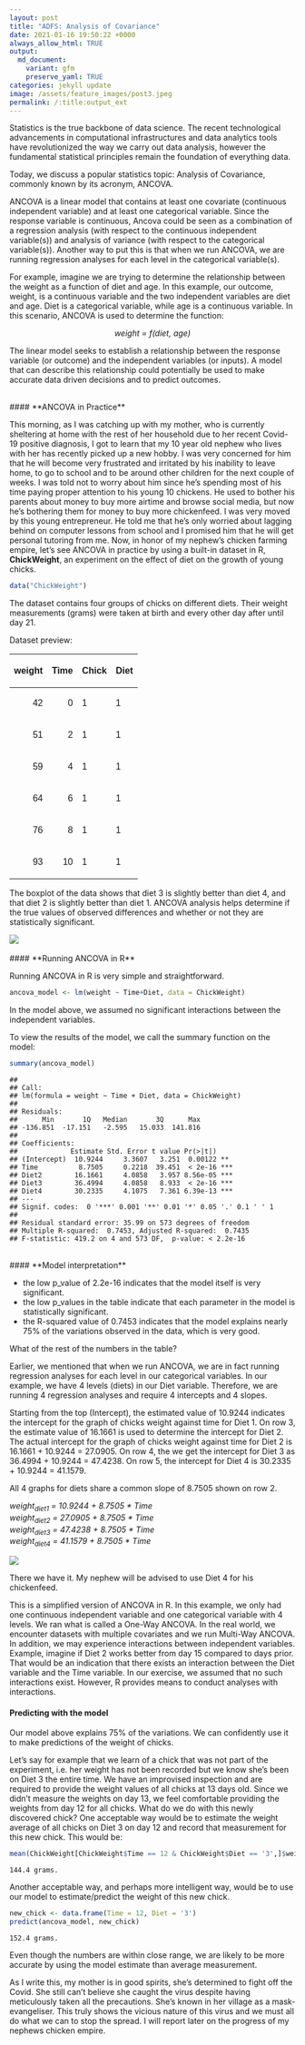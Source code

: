 ```yaml
---
layout: post
title: "ADFS: Analysis of Covariance"
date: 2021-01-16 19:50:22 +0000
always_allow_html: TRUE
output:
  md_document:
    variant: gfm
    preserve_yaml: TRUE
categories: jekyll update
image: /assets/feature_images/post3.jpeg
permalink: /:title:output_ext
---
```


Statistics is the true backbone of data science. The recent
technological advancements in computational infrastructures and data
analytics tools have revolutionized the way we carry out data analysis,
however the fundamental statistical principles remain the foundation of
everything data.

Today, we discuss a popular statistics topic: Analysis of Covariance,
commonly known by its acronym, ANCOVA.

ANCOVA is a linear model that contains at least one covariate
(continuous independent variable) and at least one categorical variable.
Since the response variable is continuous, Ancova could be seen as a
combination of a regression analysis (with respect to the continuous
independent variable(s)) and analysis of variance (with respect to the
categorical variable(s)). Another way to put this is that when we run
ANCOVA, we are running regression analyses for each level in the
categorical variable(s).

For example, imagine we are trying to determine the relationship between
the weight as a function of diet and age. In this example, our outcome,
weight, is a continuous variable and the two independent variables are
diet and age. Diet is a categorical variable, while age is a continuous
variable. In this scenario, ANCOVA is used to determine the function:
<p style = "text-align: center">
<i>weight = f(diet, age)</i>
</p> 

The linear model seeks to establish a
relationship between the response variable (or outcome) and the
independent variables (or inputs). A model that can describe this
relationship could potentially be used to make accurate data driven
decisions and to predict outcomes.

<br>
#### **ANCOVA in Practice**

This morning, as I was catching up with my mother, who is currently
sheltering at home with the rest of her household due to her recent
Covid-19 positive diagnosis, I got to learn that my 10 year old nephew
who lives with her has recently picked up a new hobby. I was very
concerned for him that he will become very frustrated and irritated by
his inability to leave home, to go to school and to be around other
children for the next couple of weeks. I was told not to worry about him
since he’s spending most of his time paying proper attention to his
young 10 chickens. He used to bother his parents about money to buy more
airtime and browse social media, but now he’s bothering them for money
to buy more chickenfeed. I was very moved by this young entrepreneur. He
told me that he’s only worried about lagging behind on computer lessons
from school and I promised him that he will get personal tutoring from
me. Now, in honor of my nephew’s chicken farming empire, let’s see
ANCOVA in practice by using a built-in dataset in R, **ChickWeight**, an
experiment on the effect of diet on the growth of young chicks.

``` r
data("ChickWeight")
```

The dataset contains four groups of chicks on different diets. Their
weight measurements (grams) were taken at birth and every other day
after until day 21.

Dataset preview:

<table class=" lightable-classic-2 table" style="font-family: Arial; width: auto !important; margin-left: auto; margin-right: auto; margin-left: auto; margin-right: auto;">

<thead>

<tr>

<th style="text-align:right;">

weight

</th>

<th style="text-align:right;">

Time

</th>

<th style="text-align:left;">

Chick

</th>

<th style="text-align:left;">

Diet

</th>

</tr>

</thead>

<tbody>

<tr>

<td style="text-align:right;">

42

</td>

<td style="text-align:right;">

0

</td>

<td style="text-align:left;">

1

</td>

<td style="text-align:left;">

1

</td>

</tr>

<tr>

<td style="text-align:right;">

51

</td>

<td style="text-align:right;">

2

</td>

<td style="text-align:left;">

1

</td>

<td style="text-align:left;">

1

</td>

</tr>

<tr>

<td style="text-align:right;">

59

</td>

<td style="text-align:right;">

4

</td>

<td style="text-align:left;">

1

</td>

<td style="text-align:left;">

1

</td>

</tr>

<tr>

<td style="text-align:right;">

64

</td>

<td style="text-align:right;">

6

</td>

<td style="text-align:left;">

1

</td>

<td style="text-align:left;">

1

</td>

</tr>

<tr>

<td style="text-align:right;">

76

</td>

<td style="text-align:right;">

8

</td>

<td style="text-align:left;">

1

</td>

<td style="text-align:left;">

1

</td>

</tr>

<tr>

<td style="text-align:right;">

93

</td>

<td style="text-align:right;">

10

</td>

<td style="text-align:left;">

1

</td>

<td style="text-align:left;">

1

</td>

</tr>

</tbody>

</table>

The boxplot of the data shows that diet 3 is slightly better than diet
4, and that diet 2 is slightly better than diet 1. ANCOVA analysis helps
determine if the true values of observed differences and whether or not
they are statistically significant.

<img src="/rmd_images/2021-01-16-analysis-of-covariance/unnamed-chunk-4-1.png" style="display: block; margin: auto;" />

<br>
#### **Running ANCOVA in R**

Running ANCOVA in R is very simple and straightforward.

``` r
ancova_model <- lm(weight ~ Time+Diet, data = ChickWeight)
```

In the model above, we assumed no significant interactions between the
independent variables.

To view the results of the model, we call the summary function on the
model:

``` r
summary(ancova_model)
```

    ## 
    ## Call:
    ## lm(formula = weight ~ Time + Diet, data = ChickWeight)
    ## 
    ## Residuals:
    ##      Min       1Q   Median       3Q      Max 
    ## -136.851  -17.151   -2.595   15.033  141.816 
    ## 
    ## Coefficients:
    ##             Estimate Std. Error t value Pr(>|t|)    
    ## (Intercept)  10.9244     3.3607   3.251  0.00122 ** 
    ## Time          8.7505     0.2218  39.451  < 2e-16 ***
    ## Diet2        16.1661     4.0858   3.957 8.56e-05 ***
    ## Diet3        36.4994     4.0858   8.933  < 2e-16 ***
    ## Diet4        30.2335     4.1075   7.361 6.39e-13 ***
    ## ---
    ## Signif. codes:  0 '***' 0.001 '**' 0.01 '*' 0.05 '.' 0.1 ' ' 1
    ## 
    ## Residual standard error: 35.99 on 573 degrees of freedom
    ## Multiple R-squared:  0.7453, Adjusted R-squared:  0.7435 
    ## F-statistic: 419.2 on 4 and 573 DF,  p-value: < 2.2e-16

<br>
#### **Model interpretation**

  - the low p\_value of 2.2e-16 indicates that the model itself is very
    significant.
  - the low p\_values in the table indicate that each parameter in the
    model is statistically significant.
  - the R-squared value of 0.7453 indicates that the model explains
    nearly 75% of the variations observed in the data, which is very
    good.

What of the rest of the numbers in the table?

Earlier, we mentioned that when we run ANCOVA, we are in fact running
regression analyses for each level in our categorical variables. In our
example, we have 4 levels (diets) in our Diet variable. Therefore, we
are running 4 regression analyses and require 4 intercepts and 4 slopes.

Starting from the top (Intercept), the estimated value of 10.9244
indicates the intercept for the graph of chicks weight against time for
Diet 1. On row 3, the estimate value of 16.1661 is used to determine the
intercept for Diet 2. The actual intercept for the graph of chicks
weight against time for Diet 2 is 16.1661 + 10.9244 = 27.0905. On row 4,
the we get the intercept for Diet 3 as 36.4994 + 10.9244 = 47.4238. On
row 5, the intercept for Diet 4 is 30.2335 + 10.9244 = 41.1579.

All 4 graphs for diets share a common slope of 8.7505 shown on row 2.

<p style = "text-align: center">

<i>weight<sub>diet1</sub> = 10.9244 + 8.7505 * Time</i>
<br><i>weight<sub>diet2</sub> = 27.0905 + 8.7505 * Time</i>
<br><i>weight<sub>diet3</sub> = 47.4238 + 8.7505 * Time</i>
<br><i>weight<sub>diet4</sub> = 41.1579 + 8.7505 * Time</i>

</p>


<img src="/rmd_images/2021-01-16-analysis-of-covariance/unnamed-chunk-7-1.png" style="display: block; margin: auto;" />

There we have it. My nephew will be advised to use Diet 4 for his
chickenfeed.

This is a simplified version of ANCOVA in R. In this example, we only
had one continuous independent variable and one categorical variable
with 4 levels. We ran what is called a One-Way ANCOVA. In the real
world, we encounter datasets with multiple covariates and we run
Multi-Way ANCOVA. In addition, we may experience interactions between
independent variables. Example, imagine if Diet 2 works better from day
15 compared to days prior. That would be an indication that there exists
an interaction between the Diet variable and the Time variable. In our
exercise, we assumed that no such interactions exist. However, R
provides means to conduct analyses with interactions.
<br>

#### **Predicting with the model**

Our model above explains 75% of the variations. We can confidently use
it to make predictions of the weight of chicks.

Let’s say for example that we learn of a chick that was not part of the
experiment, i.e. her weight has not been recorded but we know she’s been
on Diet 3 the entire time. We have an improvised inspection and are
required to provide the weight values of all chicks at 13 days old.
Since we didn’t measure the weights on day 13, we feel comfortable
providing the weights from day 12 for all chicks. What do we do with
this newly discovered chick? One acceptable way would be to estimate the
weight average of all chicks on Diet 3 on day 12 and record that
measurement for this new chick. This would be:

``` r
mean(ChickWeight[ChickWeight$Time == 12 & ChickWeight$Diet == '3',]$weight)
```

    144.4 grams. 



Another acceptable way, and perhaps more intelligent way, would be to
use our model to estimate/predict the weight of this new chick.

``` r
new_chick <- data.frame(Time = 12, Diet = '3')
predict(ancova_model, new_chick)
```

``` 
152.4 grams.  
```



Even though the numbers are within close range, we are likely to be more accurate by using the model estimate than
average measurement.

As I write this, my mother is in good spirits, she’s determined to fight
off the Covid. She still can’t believe she caught the virus despite
having meticulously taken all the precautions. She’s known in her
village as a mask-evangeliser. This truly shows the vicious nature of
this virus and we must all do what we can to stop the spread. I will
report later on the progress of my nephews chicken empire.
